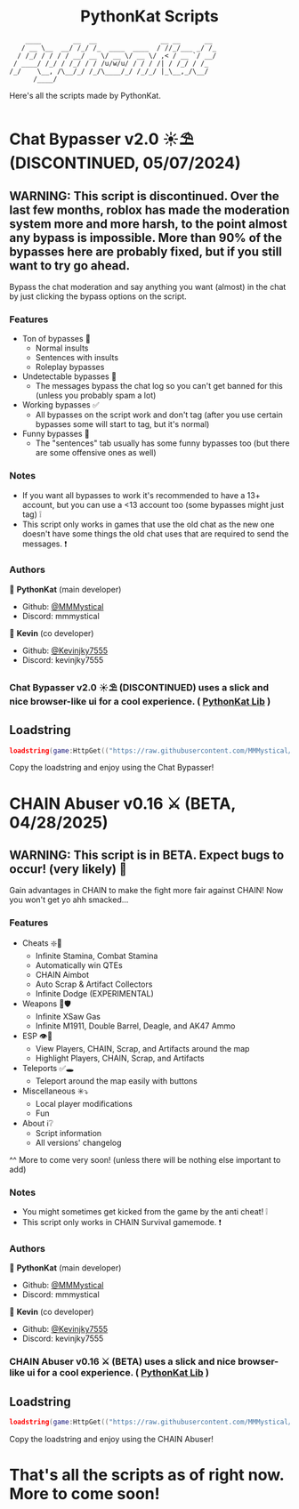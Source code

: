 <h1 align="center">PythonKat Scripts</h1>

```
    ____        __  __                __ __      __ 
   / __ \__  __/ /_/ /_  ____  ____  / //_/___ _/ /_
  / /_/ / / / / __/ __ \/ __ \/ __ \/ ,< / __ `/ __/
 / ____/ /_/ / /_/ / / /u/w/u/ / / / /| / /_/ / /_  
/_/    \__, /\__/_/ /_/\____/_/ /_/_/ |_\__,_/\__/  
      /____/                                        
```

Here's all the scripts made by PythonKat.

# Chat Bypasser v2.0 ☀️⛱️ (DISCONTINUED, 05/07/2024)

## WARNING: This script is discontinued. Over the last few months, roblox has made the moderation system more and more harsh, to the point almost any bypass is impossible. More than 90% of the bypasses here are probably fixed, but if you still want to try go ahead.

Bypass the chat moderation and say anything you want (almost) in the chat by just clicking the bypass options on the script.

### Features
- Ton of bypasses 📃
  - Normal insults
  - Sentences with insults
  - Roleplay bypasses
- Undetectable bypasses 🔰
  - The messages bypass the chat log so you can't get banned for this (unless you probably spam a lot)
- Working bypasses ✅
  - All bypasses on the script work and don't tag (after you use certain bypasses some will start to tag, but it's normal)
- Funny bypasses 🤫
  - The "sentences" tab usually has some funny bypasses too (but there are some offensive ones as well)

### Notes
- If you want all bypasses to work it's recommended to have a 13+ account, but you can use a <13 account too (some bypasses might just tag) ❕
- This script only works in games that use the old chat as the new one doesn't have some things the old chat uses that are required to send the messages. ❗

### Authors

👤 **PythonKat** (main developer)

* Github: [@MMMystical](https://github.com/MMMystical)
* Discord: mmmystical

👤 **Kevin** (co developer)

* Github: [@Kevinjky7555](https://github.com/Kevinjky7555)
* Discord: kevinjky7555

### Chat Bypasser v2.0 ☀️⛱️ (DISCONTINUED) uses a slick and nice browser-like ui for a cool experience. ( [PythonKat Lib](https://github.com/MMMystical/PythonKat-Lib/tree/main) )

## Loadstring
```lua
loadstring(game:HttpGet(("https://raw.githubusercontent.com/MMMystical/PythonKatScripts/main/Chat%20Bypasser/src.lua")))()
```

Copy the loadstring and enjoy using the Chat Bypasser!

# CHAIN Abuser v0.16 ⚔️ (BETA, 04/28/2025)

## WARNING: This script is in BETA. Expect bugs to occur! (very likely) 🔨

Gain advantages in CHAIN to make the fight more fair against CHAIN! Now you won't get yo ahh smacked...

### Features
- Cheats ❇️🔰
  - Infinite Stamina, Combat Stamina
  - Automatically win QTEs
  - CHAIN Aimbot
  - Auto Scrap & Artifact Collectors
  - Infinite Dodge (EXPERIMENTAL)
- Weapons 🏹🛡️
  - Infinite XSaw Gas
  - Infinite M1911, Double Barrel, Deagle, and AK47 Ammo
- ESP 👁️🛑
  - View Players, CHAIN, Scrap, and Artifacts around the map
  - Highlight Players, CHAIN, Scrap, and Artifacts
- Teleports ✅🕳️
  - Teleport around the map easily with buttons
- Miscellaneous ✳️⤵️
  - Local player modifications
  - Fun
- About ℹ️❔
  - Script information
  - All versions' changelog

^^ More to come very soon! (unless there will be nothing else important to add)

### Notes
- You might sometimes get kicked from the game by the anti cheat! ❕
- This script only works in CHAIN Survival gamemode. ❗

### Authors

👤 **PythonKat** (main developer)

* Github: [@MMMystical](https://github.com/MMMystical)
* Discord: mmmystical

👤 **Kevin** (co developer)

* Github: [@Kevinjky7555](https://github.com/Kevinjky7555)
* Discord: kevinjky7555

### CHAIN Abuser v0.16 ⚔️ (BETA) uses a slick and nice browser-like ui for a cool experience. ( [PythonKat Lib](https://github.com/MMMystical/PythonKat-Lib/tree/main) )

## Loadstring
```lua
loadstring(game:HttpGet(("https://raw.githubusercontent.com/MMMystical/PythonKatScripts/refs/heads/main/CHAIN%20Abuser/src.lua")))()
```

Copy the loadstring and enjoy using the CHAIN Abuser!

# That's all the scripts as of right now. More to come soon!
